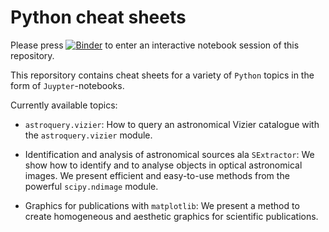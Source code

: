 # Python cheat sheets

Please press [![Binder](https://binderhub.astro.uni-bonn.de/badge_logo.svg)](https://binderhub.astro.uni-bonn.de/v2/gh/terben/Python-cheat-sheets/master) to enter an interactive notebook session of this repository.

This reporsitory contains cheat sheets for a variety of `Python` topics in the
form of `Juypter`-notebooks.

Currently available topics:

- `astroquery.vizier`: How to query an astronomical Vizier catalogue with the
  `astroquery.vizier` module.

- Identification and analysis of astronomical sources ala `SExtractor`: We show how to identify and to analyse objects in optical astronomical images. We present efficient and easy-to-use methods from the powerful `scipy.ndimage` module.

- Graphics for publications with `matplotlib`: We present a method to create homogeneous and aesthetic graphics for scientific publications.

